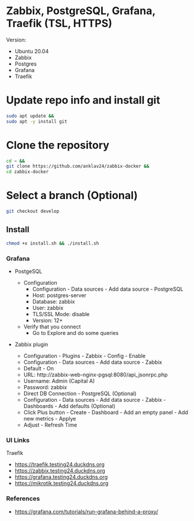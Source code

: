 # Zabbix, PostgreSQL, Grafana, Traefik (TSL, HTTPS)

Version:
- Ubuntu 20.04
- Zabbix
- Postgres
- Grafana
- Traefik

# Update repo info and install git
```bash
sudo apt update &&
sudo apt -y install git
```

# Clone the repository
```bash
cd ~ &&
git clone https://github.com/anklav24/zabbix-docker &&
cd zabbix-docker
```

# Select a branch (Optional)
```bash
git checkout develop
```

## Install
```bash
chmod +x install.sh && ./install.sh
```

### Grafana
- PostgeSQL
  - Configuration
    - Configuration - Data sources - Add data source - PostgreSQL
    - Host: postgres-server
    - Database: zabbix
    - User: zabbix
    - TLS/SSL Mode: disable
    - Version: 12+
  - Verify that you connect
    - Go to Explore and do some queries


- Zabbix plugin
  - Configuration - Plugins - Zabbix - Config - Enable
  - Configuration - Data sources - Add data source - Zabbix
  - Default - On
  - URL: http://zabbix-web-nginx-pgsql:8080/api_jsonrpc.php
  - Username: Admin  (Capital A)
  - Password: zabbix
  - Direct DB Connection - PostgreSQL (Optional)
  - Configuration - Data sources - Add data source - Zabbix - Dashboards - Add defaults (Optional)
  - Click Plus button - Create - Dashboard - Add an empty panel - Add new metrics - Applye
  - Adjust - Refresh Time


### UI Links
Traefik
- https://traefik.testing24.duckdns.org
- https://zabbix.testing24.duckdns.org
- https://grafana.testing24.duckdns.org
- https://mikrotik.testing24.duckdns.org

### References
- https://grafana.com/tutorials/run-grafana-behind-a-proxy/
